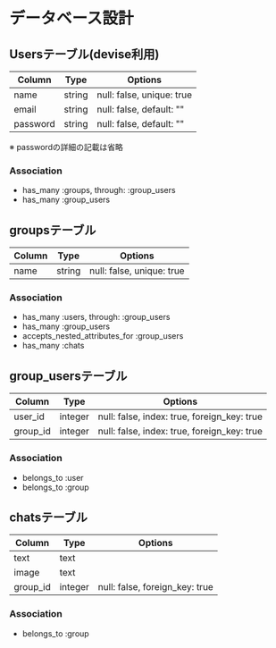 # データベース設計

## Usersテーブル(devise利用)

|Column|Type|Options|
|------|----|-------|
|name|string|null: false, unique: true|
|email|string|null: false, default: ""|
|password|string|null: false, default: ""|
※ passwordの詳細の記載は省略

### Association
 - has_many :groups, through: :group_users
 - has_many :group_users


## groupsテーブル

|Column|Type|Options|
|------|----|-------|
|name|string|null: false, unique: true|

### Association
 - has_many :users, through: :group_users
 - has_many :group_users
 - accepts_nested_attributes_for :group_users
 - has_many :chats


## group_usersテーブル

|Column|Type|Options|
|------|----|-------|
|user_id|integer|null: false, index: true, foreign_key: true|
|group_id|integer|null: false, index: true, foreign_key: true|

### Association
 - belongs_to :user
 - belongs_to :group


## chatsテーブル

|Column|Type|Options|
|------|----|-------|
|text|text||
|image|text||
|group_id|integer|null: false, foreign_key: true|

### Association
 - belongs_to :group
